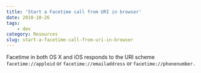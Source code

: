 ```yaml
---
title: 'Start a Facetime call from URI in browser'
date: 2010-10-26
tags:
    - dev
category: Resources
slug: start-a-facetime-call-from-uri-in-browser
---
```


Facetime in both OS X and iOS responds to the URI scheme `facetime://appleid` or
`facetime://emailaddress` or `facetime://phonenumber.`
